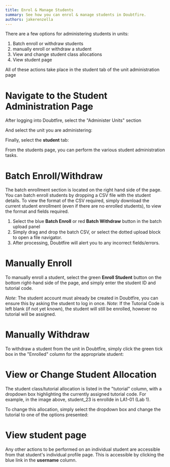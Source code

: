```yaml
---
title: Enrol & Manage Students
summary: See how you can enrol & manage students in Doubtfire.
authors: jakerenzella
---
```


There are a few options for administering students in units:

1. Batch enroll or withdraw students
1. manually enroll or withdraw a student
1. View and change student class allocations
1. View student page

All of these actions take place in the student tab of the unit administration page

# Navigate to the Student Administration Page

After logging into Doubtfire, select the "Administer Units" section

<!-- TODO: <img alt="Administer Units" src="/images/articles/staff/enrol-manage-students/administer-units.png" style="width: 700px; display:block; margin: 0 auto;"></img> -->

And select the unit you are administering:

<!-- TODO: <img alt="Administer Units" src="/images/articles/staff/enrol-manage-students/select-unit.png" style="width: 700px; display:block; margin: 0 auto;"></img> -->

Finally, select the **student** tab:

<!-- TODO: <img alt="Administer Units" src="/images/articles/staff/enrol-manage-students/view-students.png" style="width: 700px; display:block; margin: 0 auto;"></img> -->

From the students page, you can perform the various student administration tasks.

# Batch Enroll/Withdraw

The batch enrollment section is located on the right hand side of the page. You can batch enroll students by dropping a
CSV file with the student details. To view the format of the CSV required, simply download the current student
enrollment (even if there are no enrolled students), to view the format and fields required.

1. Select the blue **Batch Enroll** or red **Batch Withdraw** button in the batch upload panel
1. Simply drag and drop the batch CSV, or select the dotted upload block to open a file navigator.
1. After processing, Doubtfire will alert you to any incorrect fields/errors.

# Manually Enroll

To manually enroll a student, select the green **Enroll Student** button on the bottom right-hand side of the page, and
simply enter the student ID and tutorial code.

<!-- TODO: <img alt="Administer Units" src="/images/articles/staff/enrol-manage-students/manually-enrol.png" style="width: 700px; display:block; margin: 0 auto;"></img> -->

_Note_: The student account must already be created in Doubtfire, you can ensure this by asking the student to log in
once. _Note_: If the Tutorial Code is left blank (if not yet known), the student will still be enrolled, however no
tutorial will be assigned.

# Manually Withdraw

To withdraw a student from the unit in Doubtfire, simply click the green tick box in the "Enrolled" column for the
appropriate student:

<!-- TODO: <img alt="Administer Units" src="/images/articles/staff/enrol-manage-students/view-students.png" style="width: 700px; display:block; margin: 0 auto;"></img> -->

# View or Change Student Allocation

The student class/tutorial allocation is listed in the "tutorial" column, with a dropdown box highlighting the currently
assigned tutorial code. For example, in the image above, student_23 is enrollde in LA1-01 (Lab 1).

To change this allocation, simply select the dropdown box and change the tutorial to one of the options presented:

<!-- TODO: <img alt="Administer Units" src="/images/articles/staff/enrol-manage-students/change-class.png" style="width: 700px; display:block; margin: 0 auto;"></img> -->

# View student page

Any other actions to be performed on an individual student are accessible from that student's individual profile page.
This is accessible by clicking the blue link in the **username** column.
